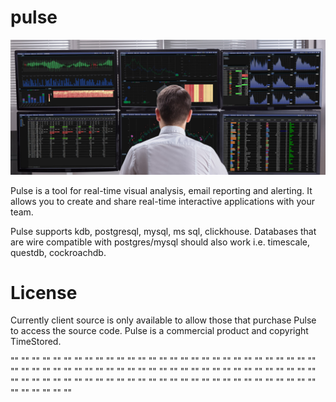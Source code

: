 # pulse

![Pulse](/multi-chart3-dark.jpg)

Pulse is a tool for real-time visual analysis, email reporting and alerting.
It allows you to create and share real-time interactive applications with your team.

Pulse supports kdb, postgresql, mysql, ms sql, clickhouse. 
Databases that are wire compatible with postgres/mysql should also work i.e. timescale, questdb, cockroachdb.

# License

Currently client source is only available to allow those that purchase Pulse to access the source code.
Pulse is a commercial product and copyright TimeStored.

"" 
"" 
"" 
"" 
"" 
"" 
"" 
"" 
"" 
"" 
"" 
"" 
"" 
"" 
"" 
"" 
"" 
"" 
"" 
"" 
"" 
"" 
"" 
"" 
"" 
"" 
"" 
"" 
"" 
"" 
"" 
"" 
"" 
"" 
"" 
"" 
"" 
"" 
"" 
"" 
"" 
"" 
"" 
"" 
"" 
"" 
"" 
"" 
"" 
"" 
"" 
"" 
"" 
"" 
"" 
"" 
"" 
"" 
"" 
"" 
"" 
"" 
"" 
"" 
"" 
"" 
"" 
"" 
"" 
"" 
"" 
"" 
"" 
"" 
"" 
"" 
"" 
"" 
"" 
"" 
"" 
"" 
"" 
"" 
"" 
"" 
"" 
"" 
"" 
"" 
"" 
"" 
"" 
